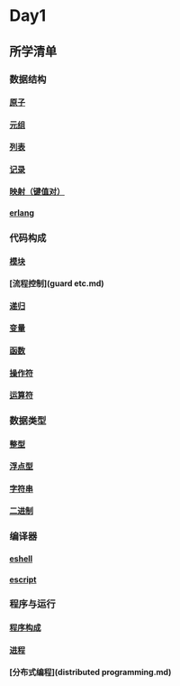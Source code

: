 # Day1
## 所学清单
### 数据结构
#### [原子](atom.md)
#### [元组](tuple.md)
#### [列表](list.md)
#### [记录](record.md)
#### [映射（键值对）](map.md)
#### [erlang](erlang.md)
### 代码构成
#### [模块](module.md)
#### [流程控制](guard etc.md)
#### [递归](recursion.md)
#### [变量](variable.md)
#### [函数](function.md)
#### [操作符](operator1.md)
#### [运算符](operator2.md)
### 数据类型
#### [整型](Int.md)
#### [浮点型](float.md)
#### [字符串](string.md)
#### [二进制](binary.md)
### 编译器
#### [eshell](eshell.md)
#### [escript](escript.md)
### 程序与运行
#### [程序构成](exe.md)
#### [进程](process.md)
#### [分布式编程](distributed programming.md)
